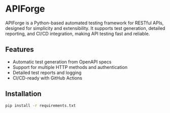 # APIForge

APIForge is a Python-based automated testing framework for RESTful APIs, designed for simplicity and extensibility. It supports test generation, detailed reporting, and CI/CD integration, making API testing fast and reliable.

## Features
- Automatic test generation from OpenAPI specs
- Support for multiple HTTP methods and authentication
- Detailed test reports and logging
- CI/CD-ready with GitHub Actions

## Installation
```bash
pip install -r requirements.txt
```
